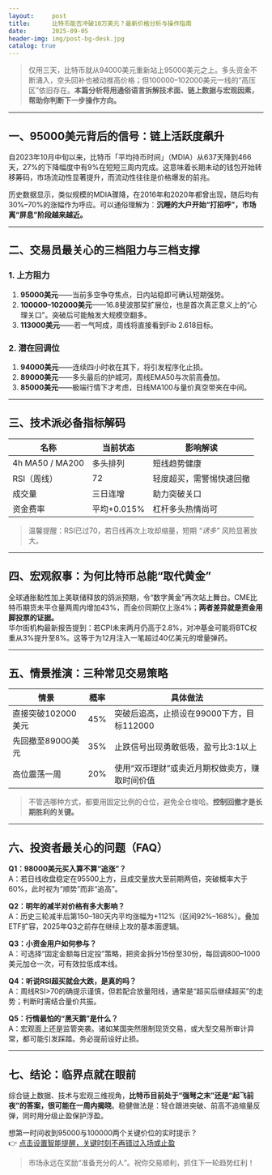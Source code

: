 ```yaml
---
layout:     post
title:      比特币能否冲破10万美元？最新价格分析与操作指南
date:       2025-09-05
header-img: img/post-bg-desk.jpg
catalog: true
---
```


> 仅用三天，比特币就从94000美元重新站上95000美元之上。多头资金不断涌入，空头回补也被动推高价格；但100000–102000美元一线的“高压区”依旧存在。**本篇分析将用通俗语言拆解技术面、链上数据与宏观因素，帮助你判断下一步操作方向。**

---

## 一、95000美元背后的信号：链上活跃度飙升
自2023年10月中旬以来，比特币「平均持币时间」（MDIA）从637天降到466天，27%的下降幅度中有9%在短短三周内完成。这意味着长期未动的钱包开始转移筹码，市场流动性显著提升，而流动性往往是价格爆发的前兆。

历史数据显示，类似规模的MDIA骤降，在2016年和2020年都曾出现，随后均有30%–70%的涨幅作为呼应。可以通俗理解为：**沉睡的大户开始“打招呼”，市场离“屏息”阶段越来越近。**

---

## 二、交易员最关心的三档阻力与三档支撑

### 1. 上方阻力
1. **95000美元**——当前多空争夺焦点，日内站稳即可确认短期强势。
2. **100000–102000美元**——16.8斐波那契扩展位，也是首次真正意义上的“心理关口”。突破后可能触发大规模空翻多。
3. **113000美元**——若一气呵成，周线将直接看到Fib 2.618目标。

### 2. 潜在回调位
1. **94000美元**——连续四小时收在其下，将引发程序化止损。
2. **89000美元**——多头最后的护城河，周线EMA50与次前高叠加。
3. **85000美元**——极端行情下才考虑，日线MA100与量价真空带夹在中间。

---

## 三、技术派必备指标解码

| 名称 | 当前状态 | 影响解读 |
|---|---|---|
| 4h MA50 / MA200 | 多头排列 | 短线趋势健康 |
| RSI（周线） | 72 | 轻度超买，需警惕快速回撤 |
| 成交量 | 三日连增 | 助力突破关口 |
| 资金费率 | 平均+0.015% | 杠杆多头热情尚可 |

> 温馨提醒：RSI已过70，若日线再次上攻却缩量，短期 *“诱多”* 风险显著放大。

---

## 四、宏观叙事：为何比特币总能“取代黄金”
全球通胀黏性加上美联储释放的鸽派预期，令“数字黄金”再次站上舞台。CME比特币期货未平仓量两周内增加43%，而金价同期仅上涨4%；**两者差异就是资金用脚投票的证据。**  
华尔街机构最新报告提到：若CPI未来两月仍高于2.8%，对冲基金可能将BTC权重从3%提升至8%。这等于为12月注入一笔超过40亿美元的增量弹药。

---

## 五、情景推演：三种常见交易策略

| 情景 | 概率 | 具体做法 |
|---|---|---|
| 直接突破102000美元 | 45% | 突破后追高，止损设在99000下方，目标112000 |
| 先回撤至89000美元 | 35% | 止跌信号出现勇敢低吸，盈亏比3:1以上 |
| 高位震荡一周 | 20% | 使用“双币理财”或卖近月期权做卖方，赚取时间价值 |

> 不管选哪种方式，都要用固定比例的仓位，避免全仓梭哈。**控制回撤才是长期胜利的关键。**

---

## 六、投资者最关心的问题（FAQ）

**Q1：98000美元买入算不算“追涨”？**  
A：若日线收盘稳定在95500上方，且成交量放大至前期两倍，突破概率大于60%，此时视为“顺势”而非“追高”。

**Q2：明年的减半对价格有多大影响？**  
A：历史三轮减半后第150–180天内平均涨幅为+112%（区间92%–168%）。叠加ETF扩容，2025年Q3之前存在继续上攻的基本面逻辑。

**Q3：小资金用户如何参与？**  
A：可选择“固定金额每日定投”策略，把资金拆分15份至30份，每回调800–1000美元加仓一次，可有效拉低成本线。

**Q4：听说RSI超买就会大跌，是真的吗？**  
A：周线RSI>70的确提示谨慎，但若配合放量阳线，通常是“超买后继续超买”的走势；判断时需结合量价共振。

**Q5：行情最怕的“黑天鹅”是什么？**  
A：宏观面上还是监管突袭。诸如某国突然限制现货交易，或大型交易所审计异常，都可能引发踩踏。务必提前设好止损。

---

## 七、结论：临界点就在眼前

综合链上数据、技术与宏观三维视角，**比特币目前处于“强弩之末”还是“起飞前夜”的答案，很可能在一周内揭晓**。稳健做法是：轻仓跟进突破、前高不追缩量反弹，同时用分级止盈保护浮盈。

想第一时间收到95000与100000两个关键价位的实时提示？  
👉 [点击设置智能提醒，关键时刻不再错过入场或止盈](https://okxdog.com/)

> 市场永远在奖励“准备充分的人”。祝你交易顺利，抓住下一轮趋势红利！